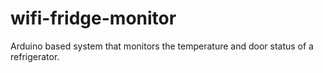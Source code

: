 # wifi-fridge-monitor
Arduino based system that monitors the temperature and door status of a refrigerator. 
